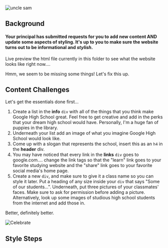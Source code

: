 ![uncle sam](https://upload.wikimedia.org/wikipedia/commons/f/f3/Uncle_Sam_%28pointing_finger%29.jpg)

## Background

#### Your principal has submitted requests for you to add new content AND update some aspects of styling. It's up to you to make sure the website turns out to be informational and *stylish*.

Live preview the html file currently in this folder to see what the website
looks like right now....

Hmm, we seem to be missing some things! Let's fix this up.

## Content Challenges


Let's get the essentials done first...
1. Create a list in the **info** `div` with all of the things that you think
make Google High School great. Feel free to get creative and add in the perks
that your dream high school would have. Personally, I'm a huge fan of puppies in
the library.
2. Underneath your list add an image of what you imagine Google High School
would look like.
3. Come up with a slogan that represents the school, insert this as an `h4` in
the **header** div.
4. You may have noticed that every link in the **links** `div` goes to
google.com.... change the link tags so that the "learn" link goes to your
favorite studying website and the "share" link goes to your favorite social
media's home page.
5. Create a new `div`, and make sure to give it a class name so you can style it
later. Put a heading of any size inside your `div` that says "Some of our
students...". Underneath, put three pictures of your classmates' faces. Make
sure to ask for permission before adding a picture. Alternatively, look up some
images of studious high school students from the internet and add those in.

Better, definitely better.

![Celebrate](https://media.giphy.com/media/MTclfCr4tVgis/giphy.gif)

## Style Steps
